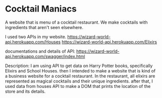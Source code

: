 # Cocktail Maniacs

A website that is menu of a cocktail restaurant.
We make cocktails with ingredients that aren't seen elsewhere.

I used two APIs in my website.
https://wizard-world-api.herokuapp.com/Houses
https://wizard-world-api.herokuapp.com/Elixirs

documentations and details of API: https://wizard-world-api.herokuapp.com/swagger/index.html

Description: I am using API to get data on Harry Potter books, specifically Elixirs and School Houses. then I intended to make a website that is kind of a business website for a cocktail restaurant. In the restaurant, all elixirs are represented as magical cocktails and their unique ingredients. after that, I used data from houses API to make a DOM that prints the location of the store and its details.
